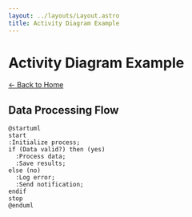 ```yaml
---
layout: ../layouts/Layout.astro
title: Activity Diagram Example
---
```


# Activity Diagram Example

[← Back to Home](/)

## Data Processing Flow

```plantuml
@startuml
start
:Initialize process;
if (Data valid?) then (yes)
  :Process data;
  :Save results;
else (no)
  :Log error;
  :Send notification;
endif
stop
@enduml
``` 